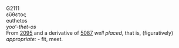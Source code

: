 G2111  
εὔθετος  
euthetos  
*yoo‘-thet-os*  
From [2095](g2095) and a derivative of [5087](g5087) *well* *placed*,
that is, (figuratively) *appropriate:* - fit, meet.  
